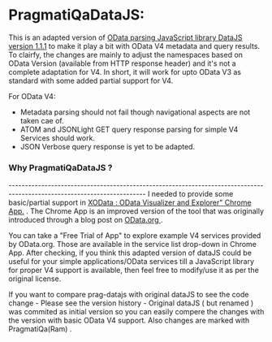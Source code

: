 PragmatiQaDataJS:
=====================

This is an adapted version of <a href="http://datajs.codeplex.com/">OData parsing JavaScript library DataJS version 1.1.1</a> to make it play a bit with OData V4 metadata and query results. To clairfy, the changes are mainly to adjust the namespaces based on OData Version (available from HTTP response header) and it's not a complete adaptation for V4. In short, it will work for upto OData V3 as standard with some added partial support for V4.

For OData V4:
<ul>
 <li> Metadata parsing should not fail though navigational aspects are not taken cae of.</li>
 <li> ATOM and JSONLight GET query response parsing for simple V4 Services should work. </li>
 <li> JSON Verbose query response is yet to be adapted. </li>
</ul>

<h3>Why PragmatiQaDataJS ?</h3>
------------------------------------------------------------------------------------------------------------------------
I needed to provide some basic/partial support in <a href="https://chrome.google.com/webstore/developer/stats/hpooflanfopjepihkcjjfeonlnhfnmpp">XOData : OData Visualizer and Explorer" Chrome App.</a> . The Chrome App is an improved version of the tool that was originally introduced through a blog post on <a href="http://www.odata.org/blog/online-visualizationexploration-of-odata-services-xodata/"> OData.org </a>.

You can take a "Free Trial of App" to explore example V4 services provided by OData.org. Those are available in the service list drop-down in Chrome App. After checking, if you think this adapted version of dataJS could be useful for your simple applications/OData services till a JavaScript library for proper V4 support is available, then feel free to modify/use it as per the original license.

If you want to compare prag-datajs with original dataJS to see the code change - Please see the version history - Original dataJS ( but renamed ) was commited as initial version so you can easily compere the changes with the version with basic OData V4 support. Also changes are marked with PragmatiQa(Ram) .

